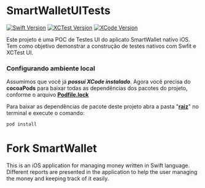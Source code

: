 [swift-image]: https://img.shields.io/badge/swift-3.0.0-orange
[swift-url]: https://swift.org/
[xctest-image]: https://img.shields.io/badge/xctest-3.0.0-green
[xctest-url]: https://developer.apple.com/documentation/xctest
[xcode-image]: https://img.shields.io/badge/xcode-11.5.0-blue
[xcode-url]: https://developer.apple.com/documentation/xcode-release-notes/xcode-11-release-notes
# SmartWalletUITests
[![Swift Version][swift-image]][swift-url]
[![XCTest Version][xctest-image]][xctest-url]
[![XCode Version][xcode-image]][xcode-url]

Este projeto é uma POC de Testes UI do aplicato SmartWallet nativo iOS. Tem como objetivo demonstrar a construção de testes nativos com Swfit e XCTest UI.

### Configurando ambiente local

Assumimos que você já ***possui XCode instalado***. Agora você precisa do **cocoaPods** para baixar todas as dependências dos pacotes do projeto, conforme o arquivo **[Podfile.lock](https://github.com/renatosantanaoliveira/SmartWalletUITests/blob/master/Podfile.lock)**

Para baixar as dependências de pacote deste projeto abra a pasta "**[raiz](https://github.com/renatosantanaoliveira/SmartWalletUITests/blob/master/)**" no terminal e execute o comando:
```
pod install
```

# Fork SmartWallet
This is an iOS application for managing money written in Swift language. Different reports are presented in the application to help the user managing the money and keeping track of it easily.